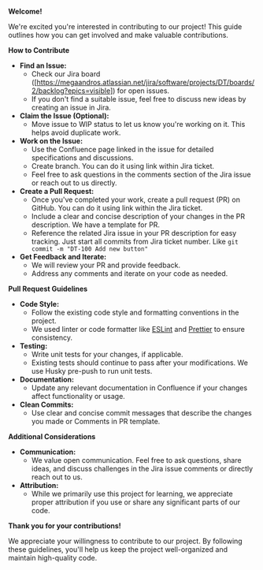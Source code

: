 **Welcome!**

We're excited you're interested in contributing to our project! This guide outlines how you can get involved and make valuable contributions.

**How to Contribute**

- **Find an Issue:**
  - Check our Jira board ([https://megaandros.atlassian.net/jira/software/projects/DT/boards/2/backlog?epics=visible]) for open issues.
  - If you don't find a suitable issue, feel free to discuss new ideas by creating an issue in Jira.
- **Claim the Issue (Optional):**
  - Move issue to WIP status to let us know you're working on it. This helps avoid duplicate work.
- **Work on the Issue:**
  - Use the Confluence page linked in the issue for detailed specifications and discussions.
  - Create branch. You can do it using link within Jira ticket.
  - Feel free to ask questions in the comments section of the Jira issue or reach out to us directly.
- **Create a Pull Request:**
  - Once you've completed your work, create a pull request (PR) on GitHub. You can do it using link within the Jira ticket.
  - Include a clear and concise description of your changes in the PR description. We have a template for PR.
  - Reference the related Jira issue in your PR description for easy tracking. Just start all commits from Jira ticket number. Like `git commit -m "DT-100 Add new button"`
- **Get Feedback and Iterate:**
  - We will review your PR and provide feedback.
  - Address any comments and iterate on your code as needed.

**Pull Request Guidelines**

- **Code Style:**
  - Follow the existing code style and formatting conventions in the project.
  - We used linter or code formatter like [ESLint](https://eslint.org/) and [Prettier](https://prettier.io/) to ensure consistency.
- **Testing:**
  - Write unit tests for your changes, if applicable.
  - Existing tests should continue to pass after your modifications. We use Husky pre-push to run unit tests.
- **Documentation:**
  - Update any relevant documentation in Confluence if your changes affect functionality or usage.
- **Clean Commits:**
  - Use clear and concise commit messages that describe the changes you made or Comments in PR template.

**Additional Considerations**

- **Communication:**
  - We value open communication. Feel free to ask questions, share ideas, and discuss challenges in the Jira issue comments or directly reach out to us.
- **Attribution:**
  - While we primarily use this project for learning, we appreciate proper attribution if you use or share any significant parts of our code.

**Thank you for your contributions!**

We appreciate your willingness to contribute to our project. By following these guidelines, you'll help us keep the project well-organized and maintain high-quality code.
